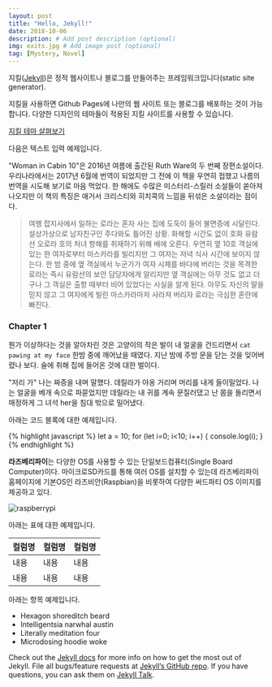 ```yaml
---
layout: post
title: "Hello, Jekyll!"
date: 2018-10-06
description: # Add post description (optional)
img: exits.jpg # Add image post (optional)
tag: [Mystery, Novel]
---
```


지킬([Jekyll][jekyll-site])은 정적 웹사이트나 블로그를 만들어주는 프레임워크입니다(static site generator).

지킬을 사용하면 Github Pages에 나만의 웹 사이트 또는 블로그를 배포하는 것이 가능합니다. 다양한 디자인의 테마들이 적용된 지킬 사이트를 사용할 수 있습니다.

[지킬 테마 살펴보기][jekyll-theme]

다음은 텍스트 입력 예제입니다.

"Woman in Cabin 10"은 2016년 여름에 출간된 Ruth Ware의 두 번째 장편소설이다. 우리나라에서는 2017년 6월에 번역이 되었지만 그 전에 이 책을 우연히 접했고 나름의 번역을 시도해 보기로 마음 먹었다.
한 해에도 수많은 미스터리-스릴러 소설들이 쏟아져 나오지만 이 책의 특징은 애거서 크리스티와 히치콕의 느낌을 뒤섞은 소설이라는 점이다.

>여행 잡지사에서 일하는 로라는 혼자 사는 집에 도둑이 들어 불면증에 시달린다. 설상가상으로 남자친구인 주다와도 틀어진 상황. 화해할 시간도 없이 호화 유람선 오로라 호의 처녀 항해를 취재하기 위해 배에 오른다. 우연히 옆 10호 객실에 있는 한 여자로부터 마스카라를 빌리지만 그 여자는 저녁 식사 시간에 보이지 않는다. 한 밤 중에 옆 객실에서 누군가가 여자 시체를 바다에 버리는 것을 목격한 로라는 즉시 유람선의 보안 담당자에게 알리지만 옆 객실에는 아무 것도 없고 더구나 그 객실은 출항 때부터 비어 있었다는 사실을 알게 된다. 아무도 자신의 말을 믿지 않고 그 여자에게 빌린 마스카라마저 사라져 버리자 로라는 극심한 혼란에 빠진다.


###  Chapter 1
뭔가 이상하다는 것을 알아차린 것은 고양이의 작은 발이 내 얼굴을 건드리면서 `cat pawing at my face` 한밤 중에 깨어났을 때였다. 지난 밤에 주방 문을 닫는 것을 잊어버렸나 보다. 술에 취해 집에 들어온 것에 대한 벌이다.

"저리 가" 나는 짜증을 내며 말했다. 데릴라가 야옹 거리며 머리를 내게 들이밀었다. 나는 얼굴을 베개 속으로 파묻었지만 데릴라는 내 귀를 계속 문질러댔고 난 몸을 돌리면서 매정하게 그 녀석 her을 침대 밖으로 밀어냈다.

아래는 코드 블록에 대한 예제입니다.

{% highlight javascript %}
let a = 10;
for (let i=0; i<10; i++) {
    console.log(i);
}
{% endhighlight %}

<b>라즈베리파이</b>는 다양한 OS를 사용할 수 있는 단일보드컴퓨터(Single Board Computer)이다.
마이크로SD카드를 통해 여러 OS를 설치할 수 있는데 라즈베리파이 홈페이지에 기본OS인 라즈비안(Raspbian)을 비롯하여 다양한 써드파티 OS 이미지를 제공하고 있다.

![raspberrypi]({{site.baseurl}}/assets/img/pi.png)

아래는 표에 대한 예제입니다.

|컬럼명|컬럼명|컬럼명|
|---|---|---|
|내용|내용|내용|
|내용|내용|내용|


아래는 항목 예제입니다.

* Hexagon shoreditch beard
* Intelligentsia narwhal austin
* Literally meditation four
* Microdosing hoodie woke

Check out the [Jekyll docs][jekyll-docs] for more info on how to get the most out of Jekyll. File all bugs/feature requests at [Jekyll’s GitHub repo][jekyll-gh]. If you have questions, you can ask them on [Jekyll Talk][jekyll-talk].


[jekyll-theme]: http://jekyllthemes.org
[jekyll-site]:  https://jekyllrb.com
[jekyll-docs]:  https://jekyllrb.com/docs/home
[jekyll-gh]:    https://github.com/jekyll/jekyll
[jekyll-talk]:  https://talk.jekyllrb.com/
